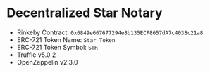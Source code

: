 # Decentralized Star Notary

- Rinkeby Contract: `0x6849e667677294e8b135ECF8657dA7c403Bc21a8`
- ERC-721 Token Name: `Star Token`
- ERC-721 Token Symbol: `STR`
- Truffle v5.0.2
- OpenZeppelin v2.3.0
